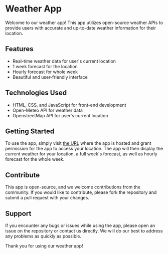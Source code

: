 # Weather App

Welcome to our weather app! This app utilizes open-source weather APIs to provide users with accurate and up-to-date weather information for their location.

## Features

- Real-time weather data for user's current location
- 1 week forecast for the location
- Hourly forecast for whole week
- Beautiful and user-friendly interface

## Technologies Used

- HTML, CSS, and JavaScript for front-end development
- Open-Meteo API for weather data
- OpenstreetMap API for user's current location

## Getting Started

To use the app, simply visit [the URL](https://plasmaweather.netlify.app) where the app is hosted and grant permission for the app to access your location. The app will then display the current weather for your location, a full week's forecast, as well as hourly forecast for the whole week.

## Contribute

This app is open-source, and we welcome contributions from the community. If you would like to contribute, please fork the repository and submit a pull request with your changes.

## Support

If you encounter any bugs or issues while using the app, please open an issue on the repository or contact us directly. We will do our best to address any problems as quickly as possible.

Thank you for using our weather app!

